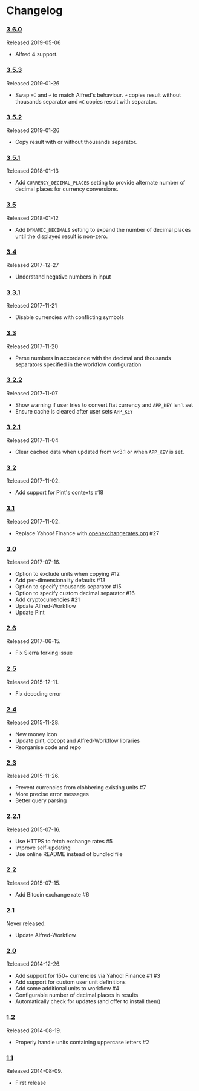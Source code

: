 
Changelog
=========

### [3.6.0][v3.6.0] ###

Released 2019-05-06

- Alfred 4 support.


### [3.5.3][v3.5.3] ###

Released 2019-01-26

- Swap `⌘C` and `↩` to match Alfred's behaviour. `↩` copies result without thousands separator and `⌘C` copies result with separator.


### [3.5.2][v3.5.2] ###

Released 2019-01-26

- Copy result with or without thousands separator.



### [3.5.1][v3.5.1] ###

Released 2018-01-13

- Add `CURRENCY_DECIMAL_PLACES` setting to provide alternate number of decimal places for currency conversions.


### [3.5][v3.5] ###

Released 2018-01-12

- Add `DYNAMIC_DECIMALS` setting to expand the number of decimal places until the displayed result is non-zero.


### [3.4][v3.4] ###

Released 2017-12-27

- Understand negative numbers in input


### [3.3.1][v3.3.1] ###

Released 2017-11-21

- Disable currencies with conflicting symbols


### [3.3][v3.3] ###

Released 2017-11-20

- Parse numbers in accordance with the decimal and thousands separators specified in the workflow configuration

### [3.2.2][v3.2.2] ###

Released 2017-11-07

- Show warning if user tries to convert fiat currency and `APP_KEY` isn't set
- Ensure cache is cleared after user sets `APP_KEY`

### [3.2.1][v3.2.1] ###

Released 2017-11-04

- Clear cached data when updated from v<3.1 or when `APP_KEY` is set.


### [3.2][v3.2] ###

Released 2017-11-02.

- Add support for Pint's contexts #18


### [3.1][v3.1] ###

Released 2017-11-02.

- Replace Yahoo! Finance with [openexchangerates.org][openx] #27


### [3.0][v3.0] ###

Released 2017-07-16.

- Option to exclude units when copying #12
- Add per-dimensionality defaults #13
- Option to specify thousands separator #15
- Option to specify custom decimal separator #16
- Add cryptocurrencies #21
- Update Alfred-Workflow
- Update Pint


### [2.6][v2.6] ###

Released 2017-06-15.

- Fix Sierra forking issue


### [2.5][v2.5] ###

Released 2015-12-11.

- Fix decoding error


### [2.4][v2.4] ###

Released 2015-11-28.

- New money icon
- Update pint, docopt and Alfred-Workflow libraries
- Reorganise code and repo


### [2.3][v2.3] ###

Released 2015-11-26.

- Prevent currencies from clobbering existing units #7
- More precise error messages
- Better query parsing


### [2.2.1][v2.2.1] ###

Released 2015-07-16.

- Use HTTPS to fetch exchange rates #5
- Improve self-updating
- Use online README instead of bundled file


### [2.2][v2.2] ###

Released 2015-07-15.

- Add Bitcoin exchange rate #6


### 2.1 ###

Never released.

- Update Alfred-Workflow


### [2.0][v2.0] ###

Released 2014-12-26.

- Add support for 150+ currencies via Yahoo! Finance #1 #3
- Add support for custom user unit definitions
- Add some additional units to workflow #4
- Configurable number of decimal places in results
- Automatically check for updates (and offer to install them)


### [1.2][v1.2] ###

Released 2014-08-19.

- Properly handle units containing uppercase letters #2


### [1.1][v1.1] ###

Released 2014-08-09.

- First release

[v1.1]: https://github.com/deanishe/alfred-convert/releases/tag/v1.1
[v1.2]: https://github.com/deanishe/alfred-convert/releases/tag/v1.2
[v2.0]: https://github.com/deanishe/alfred-convert/releases/tag/v2.0
[v2.2.1]: https://github.com/deanishe/alfred-convert/releases/tag/v2.2.1
[v2.2]: https://github.com/deanishe/alfred-convert/releases/tag/v2.2
[v2.3]: https://github.com/deanishe/alfred-convert/releases/tag/v2.3
[v2.4]: https://github.com/deanishe/alfred-convert/releases/tag/v2.4
[v2.5]: https://github.com/deanishe/alfred-convert/releases/tag/v2.5
[v2.6]: https://github.com/deanishe/alfred-convert/releases/tag/v2.6
[v3.0]: https://github.com/deanishe/alfred-convert/releases/tag/v3.0
[v3.1]: https://github.com/deanishe/alfred-convert/releases/tag/v3.1
[v3.2]: https://github.com/deanishe/alfred-convert/releases/tag/v3.2
[v3.2.1]: https://github.com/deanishe/alfred-convert/releases/tag/v3.2.1
[v3.2.2]: https://github.com/deanishe/alfred-convert/releases/tag/v3.2.2
[v3.3]: https://github.com/deanishe/alfred-convert/releases/tag/v3.3
[v3.3.1]: https://github.com/deanishe/alfred-convert/releases/tag/v3.3.1
[v3.4]: https://github.com/deanishe/alfred-convert/releases/tag/v3.4
[v3.5]: https://github.com/deanishe/alfred-convert/releases/tag/v3.5
[v3.5.1]: https://github.com/deanishe/alfred-convert/releases/tag/v3.5.1
[v3.5.2]: https://github.com/deanishe/alfred-convert/releases/tag/v3.5.2
[v3.5.3]: https://github.com/deanishe/alfred-convert/releases/tag/v3.5.3
[v3.6.0]: https://github.com/deanishe/alfred-convert/releases/tag/v3.6.0
[openx]: https://openexchangerates.org/